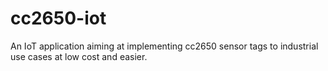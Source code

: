 # cc2650-iot
An IoT application aiming at implementing cc2650 sensor tags to industrial use cases at low cost and easier.
